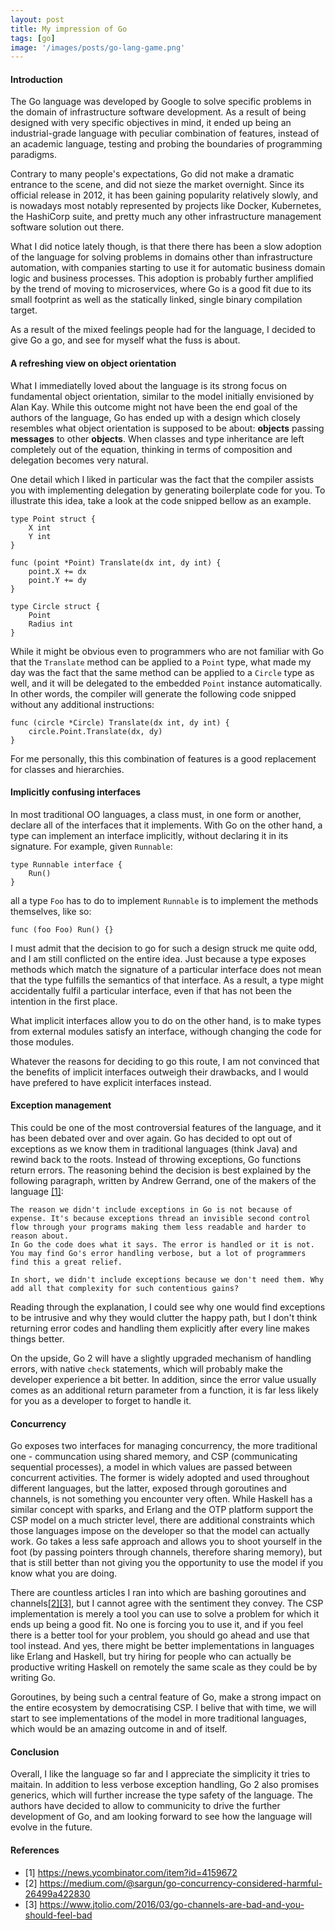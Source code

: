 ```yaml
---
layout: post
title: My impression of Go
tags: [go]
image: '/images/posts/go-lang-game.png'
---
```


#### Introduction

The Go language was developed by Google to solve specific problems in the domain of infrastructure software development.
As a result of being designed with very specific objectives in mind, it ended up being an industrial-grade language with peculiar combination of features, instead of an academic language, testing and probing the boundaries of programming paradigms.

Contrary to many people's expectations, Go did not make a dramatic entrance to the scene, and did not sieze the market overnight. Since its official release in 2012, it has been gaining popularity relatively slowly, and is nowadays most notably represented by projects like Docker, Kubernetes, the HashiCorp suite, and pretty much any other infrastructure management software solution out there. 

What I did notice lately though, is that there there has been a slow adoption of the language for solving problems
in domains other than infrastructure automation, with companies starting to use it for automatic business domain logic and business processes. 
This adoption is probably further amplified by the trend of moving to microservices, where Go is a good fit due to its small footprint as well as the statically linked, single binary compilation target.

As a result of the mixed feelings people had for the language, I decided to give Go a go, and see for myself what the fuss is about. 

#### A refreshing view on object orientation

What I immediatelly loved about the language is its strong focus on fundamental object orientation, similar to the model initially envisioned by Alan Kay. While this outcome might not have been the end goal of the authors of the language, Go has ended up with a design which closely resembles what object orientation is supposed to be about: **objects** passing **messages** to other **objects**. When classes and type inheritance are left completely out of the equation, thinking in terms of composition and delegation becomes very natural. 

One detail which I liked in particular was the fact that the compiler assists you with implementing delegation by generating boilerplate code for you. To illustrate this idea, take a look at the code snipped bellow as an example.

```
type Point struct {
	X int
	Y int
}

func (point *Point) Translate(dx int, dy int) {
	point.X += dx
	point.Y += dy
}

type Circle struct {
	Point
	Radius int
}
```

While it might be obvious even to programmers who are not familiar with Go that the `Translate` method can be applied to a `Point` type, what made my day was the fact that the same method can be applied to a `Circle` type as well, and it will be delegated to the embedded `Point` instance automatically. In other words, the compiler will generate the following code snipped without any additional instructions:

```
func (circle *Circle) Translate(dx int, dy int) {
	circle.Point.Translate(dx, dy)
}
```

For me personally, this this combination of features is a good replacement for classes and hierarchies.

#### Implicitly confusing interfaces

In most traditional OO languages, a class must, in one form or another, declare all of the interfaces that it implements.
With Go on the other hand, a type can implement an interface implicitly, without declaring it in its signature. 
For example, given `Runnable`:
```
type Runnable interface {
	Run()
}
```
all a type `Foo` has to do to implement `Runnable` is to implement the methods themselves, like so:
```
func (foo Foo) Run() {}
```

I must admit that the decision to go for such a design struck me quite odd, and I am still conflicted on the entire idea. 
Just because a type exposes methods which match the signature of a particular interface does not mean that the type fulfills the semantics of that interface. As a result, a type might accidentally fulfil a particular interface, even if that has not been the intention in the first place. 

What implicit interfaces allow you to do on the other hand, is to make types from external modules satisfy an interface, withough changing the code for those modules.

Whatever the reasons for deciding to go this route, I am not convinced that the benefits of implicit interfaces outweigh their drawbacks, and I would have prefered to have explicit interfaces instead.

#### Exception management

This could be one of the most controversial features of the language, and it has been debated over and over again.
Go has decided to opt out of exceptions as we know them in traditional languages (think Java) and rewind back to the roots.
Instead of throwing exceptions, Go functions return errors. The reasoning behind the decision is best explained by the following paragraph, written by Andrew Gerrand, one of the makers of the language [[1]](https://news.ycombinator.com/item?id=4159672):

```
The reason we didn't include exceptions in Go is not because of expense. It's because exceptions thread an invisible second control flow through your programs making them less readable and harder to reason about.
In Go the code does what it says. The error is handled or it is not. You may find Go's error handling verbose, but a lot of programmers find this a great relief.

In short, we didn't include exceptions because we don't need them. Why add all that complexity for such contentious gains?
```

Reading through the explanation, I could see why one would find exceptions to be intrusive and why they would clutter the happy path, but I don't think returning error codes and handling them explicitly after every line makes things better. 

On the upside, Go 2 will have a slightly upgraded mechanism of handling errors, with native `check` statements, which will probably make the developer experience a bit better. In addition, since the error value usually comes as an additional return parameter from a function, it is far less likely for you as a developer to forget to handle it.

#### Concurrency

Go exposes two interfaces for managing concurrency, the more traditional one - communcation using shared memory, and CSP (communicating sequential processes), a model in which values are passed between concurrent activities. The former is widely adopted and used throughout different languages, but the latter, exposed through goroutines and channels, is not something you encounter very often. While Haskell has a similar concept with sparks, and Erlang and the OTP platform support the CSP model on a much stricter level, there are additional constraints which those languages impose on the developer so that the model can actually work. Go takes a less safe approach and allows you to shoot yourself in the foot (by passing pointers through channels, therefore sharing memory), but that is still better than not giving you the opportunity to use the model if you know what you are doing. 

There are countless articles I ran into which are bashing goroutines and channels[[2]](https://medium.com/@sargun/go-concurrency-considered-harmful-26499a422830)[[3]](https://www.jtolio.com/2016/03/go-channels-are-bad-and-you-should-feel-bad), but I cannot agree with the sentiment they convey. The CSP implementation is merely a tool
you can use to solve a problem for which it ends up being a good fit. No one is forcing you to use it, and if you feel there is a better tool for your problem, you should go ahead and use that tool instead. And yes, there might be better implementations in languages like Erlang and Haskell, but try hiring for people who can actually be productive writing Haskell on remotely the same scale as they could be by writing Go. 

Goroutines, by being such a central feature of Go, make a strong impact on the entire ecosystem by democratising CSP. I belive that with time, we will start to see implementations
of the model in more traditional languages, which would be an amazing outcome in and of itself.

#### Conclusion

Overall, I like the language so far and I appreciate the simplicity it tries to maitain. In addition to less verbose exception handling, Go 2 also promises generics, which will further increase the type safety of the language. The authors have decided to allow to communicity to drive the further development of Go, and am looking forward to see how the language will evolve in the future.

#### References
* [1] <https://news.ycombinator.com/item?id=4159672>
* [2] <https://medium.com/@sargun/go-concurrency-considered-harmful-26499a422830>
* [3] <https://www.jtolio.com/2016/03/go-channels-are-bad-and-you-should-feel-bad>